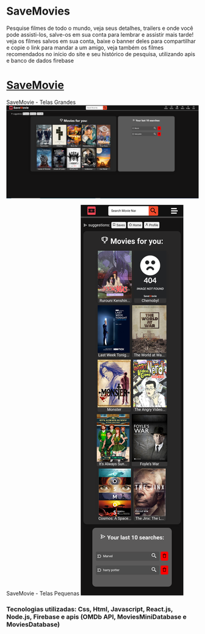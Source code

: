 # SaveMovies

Pesquise filmes de todo o mundo, veja seus detalhes, trailers e onde você pode assisti-los,
salve-os em sua conta para lembrar e assistir mais tarde! 
veja os filmes salvos em sua conta, baixe o banner deles para compartilhar e copie o link para mandar a um amigo, veja também os filmes recomendados no início do site e seu histórico de pesquisa, 
utilizando apis e banco de dados firebase

# [SaveMovie](https://save-movie.vercel.app/)

SaveMovie - Telas Grandes
![SaveMovie Telas Grandes](https://github.com/RafaelParoni/Save-Movie/blob/main/SaveMovie-pc.png)

SaveMovie - Telas Pequenas
![SaveMovie Telas Pequenas](https://github.com/RafaelParoni/Save-Movie/blob/main/SaveMovie-Celular-Tablet.png)


###  Tecnologias utilizadas: Css, Html, Javascript, React.js, Node.js, Firebase e apis (OMDb API, MoviesMiniDatabase e MoviesDatabase)


 
